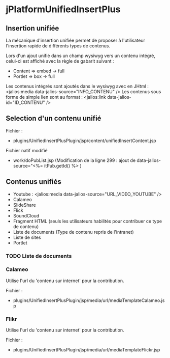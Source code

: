# jPlatformUnifiedInsertPlus


## Insertion unifiée

La mécanique d'insertion unifiée permet de proposer à l'utilisateur l'insertion rapide de différents types de contenus.

Lors d'un ajout unifié dans un champ wysiwyg vers un contenu intégré, celui-ci est affiché avec la règle de gabarit suivant :
- Content => embed -> full
- Portlet => box -> full

Les contenus intégrés sont ajoutés dans le wysiwyg avec en JHtml : <jalios:media data-jalios-source="INFO_CONTENU" />
Les contenus sous forme de simple lien sont au format : <jalios:link data-jalios-id="ID_CONTENU" />

## Selection d'un contenu unifié

Fichier :
+ plugins/UnifiedInsertPlusPlugin/jsp/content/unifiedInsertContent.jsp

Fichier natif modifié 
- work/doPubList.jsp
(Modification de la ligne 299 : ajout de data-jalios-source="<%= itPub.getId() %> )

## Contenus unifiés

- Youtube : <jalios:media data-jalios-source="URL_VIDEO_YOUTUBE" />
- Calameo
- SlideShare
- Flick
- SoundCloud
- Fragment HTML (seuls les utilisateurs habilités pour contribuer ce type de contenu)
- Liste de documents (Type de contenu repris de l'intranet) 
- Liste de sites
- Portlet


### TODO Liste de documents

### Calameo

Utilise l'url du 'contenu sur internet' pour la contribution.

Fichier :
+ plugins/UnifiedInsertPlusPlugin/jsp/media/url/mediaTemplateCalameo.jsp


### Flikr

Utilise l'url du 'contenu sur internet' pour la contribution.

Fichier :
+ plugins/UnifiedInsertPlusPlugin/jsp/media/url/mediaTemplateFlickr.jsp


